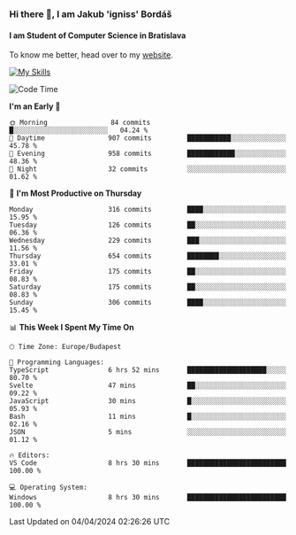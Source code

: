 ### Hi there 👋, I am Jakub 'igniss' Bordáš

#### I am Student of Computer Science in Bratislava
To know me better, head over to my [website](https://bordas.sk).

[![My Skills](https://skillicons.dev/icons?i=js,html,css,figma,svelte,java,kotlin,python,postgresql,typescript,nest,nodejs)](https://bordas.sk)


<!--START_SECTION:waka-->
![Code Time](http://img.shields.io/badge/Code%20Time-1%2C458%20hrs%2023%20mins-blue)

**I'm an Early 🐤** 

```text
🌞 Morning                84 commits          █░░░░░░░░░░░░░░░░░░░░░░░░   04.24 % 
🌆 Daytime                907 commits         ███████████░░░░░░░░░░░░░░   45.78 % 
🌃 Evening                958 commits         ████████████░░░░░░░░░░░░░   48.36 % 
🌙 Night                  32 commits          ░░░░░░░░░░░░░░░░░░░░░░░░░   01.62 % 
```
📅 **I'm Most Productive on Thursday** 

```text
Monday                   316 commits         ████░░░░░░░░░░░░░░░░░░░░░   15.95 % 
Tuesday                  126 commits         ██░░░░░░░░░░░░░░░░░░░░░░░   06.36 % 
Wednesday                229 commits         ███░░░░░░░░░░░░░░░░░░░░░░   11.56 % 
Thursday                 654 commits         ████████░░░░░░░░░░░░░░░░░   33.01 % 
Friday                   175 commits         ██░░░░░░░░░░░░░░░░░░░░░░░   08.83 % 
Saturday                 175 commits         ██░░░░░░░░░░░░░░░░░░░░░░░   08.83 % 
Sunday                   306 commits         ████░░░░░░░░░░░░░░░░░░░░░   15.45 % 
```


📊 **This Week I Spent My Time On** 

```text
🕑︎ Time Zone: Europe/Budapest

💬 Programming Languages: 
TypeScript               6 hrs 52 mins       ████████████████████░░░░░   80.70 % 
Svelte                   47 mins             ██░░░░░░░░░░░░░░░░░░░░░░░   09.22 % 
JavaScript               30 mins             █░░░░░░░░░░░░░░░░░░░░░░░░   05.93 % 
Bash                     11 mins             █░░░░░░░░░░░░░░░░░░░░░░░░   02.16 % 
JSON                     5 mins              ░░░░░░░░░░░░░░░░░░░░░░░░░   01.12 % 

🔥 Editors: 
VS Code                  8 hrs 30 mins       █████████████████████████   100.00 % 

💻 Operating System: 
Windows                  8 hrs 30 mins       █████████████████████████   100.00 % 
```


 Last Updated on 04/04/2024 02:26:26 UTC
<!--END_SECTION:waka-->
